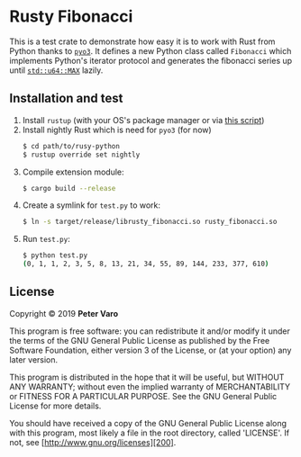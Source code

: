 # Rusty Fibonacci

This is a test crate to demonstrate how easy it is to work with Rust from
Python thanks to [`pyo3`][100].   It defines a new Python class called
`Fibonacci` which implements Python's iterator protocol and generates the
fibonacci series up until [`std::u64::MAX`][110] lazily.



## Installation and test

1. Install `rustup` (with your OS's package manager or via [this script][120])
2. Install nightly Rust which is need for `pyo3` (for now)
   ```bash
   $ cd path/to/rusy-python
   $ rustup override set nightly
   ```
3. Compile extension module:
   ```bash
   $ cargo build --release
   ```
4. Create a symlink for `test.py` to work:
   ```bash
   $ ln -s target/release/librusty_fibonacci.so rusty_fibonacci.so
   ```
5. Run `test.py`:
   ```bash
   $ python test.py
   (0, 1, 1, 2, 3, 5, 8, 13, 21, 34, 55, 89, 144, 233, 377, 610)
   ```

## License

Copyright &copy; 2019 **Peter Varo**

This program is free software: you can redistribute it and/or modify it under
the terms of the GNU General Public License as published by the Free Software
Foundation, either version 3 of the License, or (at your option) any later
version.

This program is distributed in the hope that it will be useful, but WITHOUT ANY
WARRANTY; without even the implied warranty of MERCHANTABILITY or FITNESS FOR A
PARTICULAR PURPOSE. See the GNU General Public License for more details.

You should have received a copy of the GNU General Public License along with
this program, most likely a file in the root directory, called 'LICENSE'.
If not, see [http://www.gnu.org/licenses][200].

<!-- links -->
[100]: https://crates.io/crates/pyo3
[110]: https://doc.rust-lang.org/std/u64/constant.MAX.html
[120]: https://rustup.rs
[200]: http://www.gnu.org/licenses
